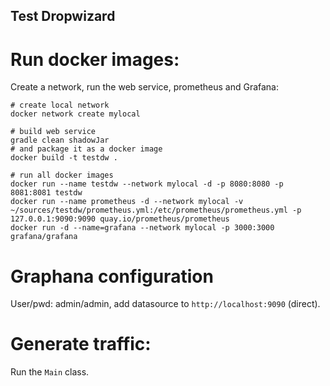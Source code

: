 Test Dropwizard
---------------

# Run docker images:

Create a network, run the web service, prometheus and Grafana:

```shell
# create local network
docker network create mylocal

# build web service
gradle clean shadowJar
# and package it as a docker image
docker build -t testdw .

# run all docker images
docker run --name testdw --network mylocal -d -p 8080:8080 -p 8081:8081 testdw
docker run --name prometheus -d --network mylocal -v ~/sources/testdw/prometheus.yml:/etc/prometheus/prometheus.yml -p 127.0.0.1:9090:9090 quay.io/prometheus/prometheus
docker run -d --name=grafana --network mylocal -p 3000:3000 grafana/grafana
```

# Graphana configuration

User/pwd: admin/admin, add datasource to `http://localhost:9090` (direct).


# Generate traffic:

Run the `Main` class.
